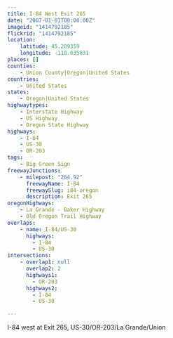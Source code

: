 ```yaml
---
title: I-84 West Exit 265
date: "2007-01-01T00:00:00Z"
imageid: "1414792185"
flickrid: "1414792185"
location:
    latitude: 45.289359
    longitude: -118.035831
places: []
counties:
    - Union County|Oregon|United States
countries:
    - United States
states:
    - Oregon|United States
highwaytypes:
    - Interstate Highway
    - US Highway
    - Oregon State Highway
highways:
    - I-84
    - US-30
    - OR-203
tags:
    - Big Green Sign
freewayJunctions:
    - milepost: "264.92"
      freewayName: I-84
      freewaySlug: i84-oregon
      description: Exit 265
oregonHighways:
    - La Grande - Baker Highway
    - Old Oregon Trail Highway
overlaps:
    - name: I-84/US-30
      highways:
        - I-84
        - US-30
intersections:
    - overlap1: null
      overlap2: 2
      highways1:
        - OR-203
      highways2:
        - I-84
        - US-30

---
```

I-84 west at Exit 265, US-30/OR-203/La Grande/Union